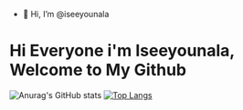 - 👋 Hi, I’m @iseeyounala

# Hi Everyone i'm Iseeyounala, Welcome to My Github

<!-- Status -->
![Anurag's GitHub stats](https://github-readme-stats.vercel.app/api?username=iseeyounala&theme=ocean_dark&show_icons=true)
[![Top Langs](https://github-readme-stats.vercel.app/api/top-langs/?username=iseeyounala&exclude_repo=github-readme-stats,anuraghazra.github.io)](https://github.com/iseeyounala/github-readme-stats)

